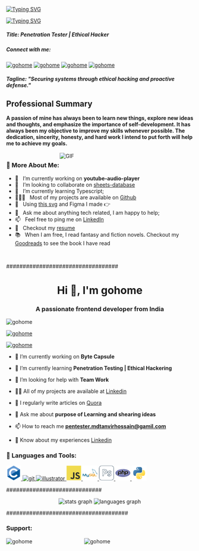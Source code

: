 <a href="https://git.io/typing-svg"><img src="https://readme-typing-svg.demolab.com?font=Fira+Code&weight=500&size=24&duration=10000&pause=1000&color=00F724&repeat=false&width=490&lines=Hey+%F0%9F%91%8B%2C+This+is+MD+TANVIR+HOSSAIN" alt="Typing SVG" /></a>

<a href="https://git.io/typing-svg"><img src="https://readme-typing-svg.demolab.com?font=Fira+Code&weight=500&size=16&pause=1000&center=true&vCenter=true&width=435&lines=%22Change+yourself%2C+Destiny+will+change+itself%22;Always+learning+new+things" alt="Typing SVG" /></a>

<h5>Title: Penetration Tester | Ethical Hacker</h5>
<h5 align="left">Connect with me:</h5>
<p align="left">
<a href="https://twitter.com/gohome" target="blank"><img align="center" src="https://raw.githubusercontent.com/rahuldkjain/github-profile-readme-generator/master/src/images/icons/Social/twitter.svg" alt="gohome" height="30" width="40" /></a>
<a href="https://linkedin.com/in/gohome" target="blank"><img align="center" src="https://raw.githubusercontent.com/rahuldkjain/github-profile-readme-generator/master/src/images/icons/Social/linked-in-alt.svg" alt="gohome" height="30" width="40" /></a>
<a href="https://fb.com/gohome" target="blank"><img align="center" src="https://raw.githubusercontent.com/rahuldkjain/github-profile-readme-generator/master/src/images/icons/Social/facebook.svg" alt="gohome" height="30" width="40" /></a>
<a href="https://www.youtube.com/c/gohome" target="blank"><img align="center" src="https://raw.githubusercontent.com/rahuldkjain/github-profile-readme-generator/master/src/images/icons/Social/youtube.svg" alt="gohome" height="30" width="40" /></a>
</p>

<h5>Tagline: "Securing systems through ethical hacking and proactive defense."</h5>


<h2>Professional Summary</h2>
<b>A passion of mine has always been to learn new things, explore new ideas and thoughts, and emphasize the importance of self-development. It has always been my objective to improve my skills whenever possible. The dedication, sincerity, honesty, and hard work I intend to put forth will help me to achieve my goals.
</b>
<br/>
<br/>

<img align="right" alt="GIF" src="https://raw.githubusercontent.com/rahul-jha98/rahul-jha98/main/techstack.gif" width="360px"/>
  
### 🧐 More About Me:

- 🔭 &nbsp; I’m currently working on **youtube-audio-player**
- 🤝 &nbsp; I’m looking to collaborate on [sheets-database](https://github.com/rahul-jha98/sheets-database)
- 🌱 &nbsp; I’m currently learning Typescript; 
- 👨🏻‍💻 &nbsp; Most of my projects are available on [Github](https://github.com/rahul-jha98?tab=repositories)
- 🎨 &nbsp; Using [this svg](https://storyset.com/illustration/javascript-frameworks/amico) and Figma I made 👉
- 💬 &nbsp; Ask me about anything tech related, I am happy to help;
- 📫 &nbsp; Feel free to ping me on [LinkedIn](https://www.linkedin.com/in/rahul-jha98/)
- 📝 &nbsp; Checkout my [resume](https://drive.google.com/file/d/1ZpR5pVBTnl_Qybq7GE3MGy1SB1JehVSE/view?usp=sharing)
- 📚 &nbsp; When I am free, I read fantasy and fiction novels. Checkout my [Goodreads](https://www.goodreads.com/rahul-jha98) to see the book I have read

<br>





##################################





<h1 align="center">Hi 👋, I'm gohome</h1>
<h3 align="center">A passionate frontend developer from India</h3>

<p align="left"> <img src="https://komarev.com/ghpvc/?username=gohome&label=Profile%20views&color=0e75b6&style=flat" alt="gohome" /> </p>

<p align="left"> <a href="https://github.com/ryo-ma/github-profile-trophy"><img src="https://github-profile-trophy.vercel.app/?username=gohome" alt="gohome" /></a> </p>

<p align="left"> <a href="https://twitter.com/gohome" target="blank"><img src="https://img.shields.io/twitter/follow/gohome?logo=twitter&style=for-the-badge" alt="gohome" /></a> </p>

- 🔭 I’m currently working on **Byte Capsule**

- 🌱 I’m currently learning **Penetration Testing | Ethical Hackering**

- 🤝 I’m looking for help with **Team Work**

- 👨‍💻 All of my projects are available at [Linkedin](Linkedin)

- 📝 I regularly write articles on [Quora](Quora)

- 💬 Ask me about **purpose of Learning and shearing ideas**

- 📫 How to reach me **pentester.mdtanvirhossain@gamil.com**

- 📄 Know about my experiences [Linkedin](linkedin)





<h3 align="left">🔨 Languages and Tools:</h3>
<p align="left"> <a href="https://www.cprogramming.com/" target="_blank" rel="noreferrer"> <img src="https://raw.githubusercontent.com/devicons/devicon/master/icons/c/c-original.svg" alt="c" width="40" height="40"/> </a> <a href="https://git-scm.com/" target="_blank" rel="noreferrer"> <img src="https://www.vectorlogo.zone/logos/git-scm/git-scm-icon.svg" alt="git" width="40" height="40"/> </a> <a href="https://www.adobe.com/in/products/illustrator.html" target="_blank" rel="noreferrer"> <img src="https://www.vectorlogo.zone/logos/adobe_illustrator/adobe_illustrator-icon.svg" alt="illustrator" width="40" height="40"/> </a> <a href="https://developer.mozilla.org/en-US/docs/Web/JavaScript" target="_blank" rel="noreferrer"> <img src="https://raw.githubusercontent.com/devicons/devicon/master/icons/javascript/javascript-original.svg" alt="javascript" width="40" height="40"/> </a> <a href="https://www.mysql.com/" target="_blank" rel="noreferrer"> <img src="https://raw.githubusercontent.com/devicons/devicon/master/icons/mysql/mysql-original-wordmark.svg" alt="mysql" width="40" height="40"/> </a> <a href="https://www.photoshop.com/en" target="_blank" rel="noreferrer"> <img src="https://raw.githubusercontent.com/devicons/devicon/master/icons/photoshop/photoshop-line.svg" alt="photoshop" width="40" height="40"/> </a> <a href="https://www.php.net" target="_blank" rel="noreferrer"> <img src="https://raw.githubusercontent.com/devicons/devicon/master/icons/php/php-original.svg" alt="php" width="40" height="40"/> </a> <a href="https://www.python.org" target="_blank" rel="noreferrer"> <img src="https://raw.githubusercontent.com/devicons/devicon/master/icons/python/python-original.svg" alt="python" width="40" height="40"/> </a> </p>






#############################

<div align="center">
  <img src="https://github-readme-stats.vercel.app/api?username=MDTANVIRHOSSAIN&hide_title=false&hide_rank=false&show_icons=true&include_all_commits=true&count_private=true&disable_animations=false&theme=dracula&locale=en&hide_border=false" height="150" alt="stats graph"  />
  <img src="https://github-readme-stats.vercel.app/api/top-langs?username=MDTANVIRHOSSAIN&locale=en&hide_title=false&layout=compact&card_width=320&langs_count=5&theme=dracula&hide_border=false" height="150" alt="languages graph"  />
</div>


#####################################

<h3 align="left">Support:</h3>
<p><a href="https://www.buymeacoffee.com/gohome"> <img align="left" src="https://cdn.buymeacoffee.com/buttons/v2/default-yellow.png" height="50" width="210" alt="gohome" /></a><a href="https://ko-fi.com/gohome"> <img align="left" src="https://cdn.ko-fi.com/cdn/kofi3.png?v=3" height="50" width="210" alt="gohome" /></a></p><br><br>

